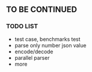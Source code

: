 ## TO BE CONTINUED

### TODO LIST
* test case, benchmarks test
* parse only number json value
* encode/decode
* parallel parser
* more